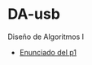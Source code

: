 DA-usb
======

Diseño de Algoritmos I

* [Enunciado del p1](http://http://ldc.usb.ve/~gpalma/ci5651em13/Proyecto1CI5651em13.pdf)

